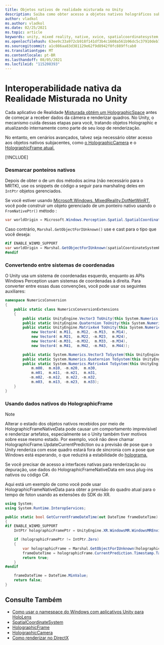 ```yaml
---
title: Objetos nativos de realidade misturada no Unity
description: Saiba como obter acesso a objetos nativos holográficos subjacentes no Unity usando o namespace XR.
author: vladkol
ms.author: vladkol
ms.date: 02/25/2021
ms.topic: article
keywords: unity, mixed reality, native, xvice, spatialcoordinatesystem, holographicframe, holographiccamera, ispatialcoordinatesystem, iholographicframe, iholographiccamera, getnativeptr, headset de realidade misturada, headset de realidade misturada do Windows, headset de realidade virtual
ms.openlocfilehash: 63ee9c33a972cb918f141df3b4c1608a561b96dc5c37910deb77b089f7be69b8
ms.sourcegitcommit: a1c086aa83d381129e62f9d8942f0fc889ffcab0
ms.translationtype: MT
ms.contentlocale: pt-BR
ms.lasthandoff: 08/05/2021
ms.locfileid: "115208393"
---
```

# <a name="mixed-reality-native-interop-in-unity"></a>Interoperabilidade nativa da Realidade Misturada no Unity

Cada aplicativo de Realidade [Misturada obtém um HolographicSpace](../native/getting-a-holographicspace.md) antes de começar a receber dados da câmera e renderizar quadros. No Unity, o mecanismo cuida dessas etapas para você, tratando objetos Holographic e atualizando internamente como parte de seu loop de renderização.

No entanto, em cenários avançados, talvez seja necessário obter acesso aos objetos nativos subjacentes, como <a href="/uwp/api/windows.graphics.holographic.holographiccamera" target="_blank">o HolographicCamera</a> e o <a href="/uwp/api/windows.graphics.holographic.holographicframe" target="_blank">HolographicFrame atual.</a>

[!INCLUDE[](includes/unity-native-ptrs.md)]

### <a name="unmarshaling-native-pointers"></a>Desmarcar ponteiros nativos

Depois de obter o de um dos métodos acima (não necessário para o MRTK), use os snippets de código a seguir para marshaling deles em `IntPtr` objetos gerenciados.

Se você estiver usando [Microsoft.Windows. MixedReality.DotNetWinRT](https://www.nuget.org/packages/Microsoft.Windows.MixedReality.DotNetWinRT), você pode construir um objeto gerenciado de um ponteiro nativo usando o `FromNativePtr()` método :

```cs
var worldOrigin = Microsoft.Windows.Perception.Spatial.SpatialCoordinateSystem.FromNativePtr(spatialCoordinateSystemPtr);
```

Caso contrário, `Marshal.GetObjectForIUnknown()` use e cast para o tipo que você deseja:

```cs
#if ENABLE_WINMD_SUPPORT
var worldOrigin = Marshal.GetObjectForIUnknown(spatialCoordinateSystemPtr) as Windows.Perception.Spatial.SpatialCoordinateSystem;
#endif
```

### <a name="converting-between-coordinate-systems"></a>Convertendo entre sistemas de coordenadas

O Unity usa um sistema de coordenadas esquerdo, enquanto as APIs Windows Perception usam sistemas de coordenadas à direita. Para converter entre essas duas convenções, você pode usar os seguintes auxiliares:

```cs
namespace NumericsConversion
{
    public static class NumericsConversionExtensions
    {
        public static UnityEngine.Vector3 ToUnity(this System.Numerics.Vector3 v) => new UnityEngine.Vector3(v.X, v.Y, -v.Z);
        public static UnityEngine.Quaternion ToUnity(this System.Numerics.Quaternion q) => new UnityEngine.Quaternion(q.X, q.Y, -q.Z, -q.W);
        public static UnityEngine.Matrix4x4 ToUnity(this System.Numerics.Matrix4x4 m) => new UnityEngine.Matrix4x4(
            new Vector4( m.M11,  m.M12, -m.M13,  m.M14),
            new Vector4( m.M21,  m.M22, -m.M23,  m.M24),
            new Vector4(-m.M31, -m.M32,  m.M33, -m.M34),
            new Vector4( m.M41,  m.M42, -m.M43,  m.M44));

        public static System.Numerics.Vector3 ToSystem(this UnityEngine.Vector3 v) => new System.Numerics.Vector3(v.x, v.y, -v.z);
        public static System.Numerics.Quaternion ToSystem(this UnityEngine.Quaternion q) => new System.Numerics.Quaternion(q.x, q.y, -q.z, -q.w);
        public static System.Numerics.Matrix4x4 ToSystem(this UnityEngine.Matrix4x4 m) => new System.Numerics.Matrix4x4(
            m.m00,  m.m10, -m.m20,  m.m30,
            m.m01,  m.m11, -m.m21,  m.m31,
           -m.m02, -m.m12,  m.m22, -m.m32,
            m.m03,  m.m13, -m.m23,  m.m33);
    }
}
```

### <a name="using-holographicframe-native-data"></a>Usando dados nativos do HolographicFrame

> [!NOTE]
> Alterar o estado dos objetos nativos recebidos por meio de HolographicFrameNativeData pode causar um comportamento imprevisível e renderizar artefatos, especialmente se o Unity também tiver motivos sobre esse mesmo estado.  Por exemplo, você não deve chamar HolographicFrame.UpdateCurrentPrediction ou a previsão de pose que o Unity renderiza com esse quadro estará fora de sincronia com a pose que Windows está esperando, o que reduzirá a estabilidade do [holograma.](../platform-capabilities-and-apis/hologram-stability.md)

Se você precisar de acesso a interfaces nativas para renderização ou depuração, use dados do HolographicFrameNativeData em seus plug-ins nativos ou código C#.

Aqui está um exemplo de como você pode usar HolographicFrameNativeData para obter a previsão do quadro atual para o tempo de foton usando as extensões do SDK do XR.

```cs
using System;
using System.Runtime.InteropServices;

public static bool GetCurrentFrameDateTime(out DateTime frameDateTime)
{
#if ENABLE_WINMD_SUPPORT
    IntPtr holographicFramePtr = UnityEngine.XR.WindowsMR.WindowsMREnvironment.CurrentHolographicRenderFrame;

    if (holographicFramePtr != IntPtr.Zero)
    {
        var holographicFrame = Marshal.GetObjectForIUnknown(holographicFramePtr) as Windows.Graphics.Holographic.HolographicFrame;
        frameDateTime = holographicFrame.CurrentPrediction.Timestamp.TargetTime.DateTime;
        return true;
    }
#endif

    frameDateTime = DateTime.MinValue;
    return false;
}
```

## <a name="see-also"></a>Consulte Também

* [Como usar o namespace do Windows com aplicativos Unity para HoloLens](using-the-windows-namespace-with-unity-apps-for-hololens.md)
* <a href="/uwp/api/windows.perception.spatial.spatialcoordinatesystem" target="_blank">SpatialCoordinateSystem</a>
* <a href="/uwp/api/windows.graphics.holographic.holographicframe" target="_blank">HolographicFrame</a>
* <a href="/uwp/api/windows.graphics.holographic.holographiccamera" target="_blank">HolographicCamera</a>
* [Como renderizar no DirectX](../native/rendering-in-directx.md)
